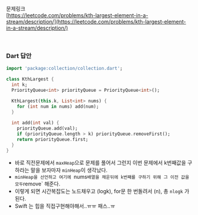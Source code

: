 문제링크<br/>
[https://leetcode.com/problems/kth-largest-element-in-a-stream/description/](https://leetcode.com/problems/kth-largest-element-in-a-stream/description/)


<br/>

### Dart 답안 

```dart
import 'package:collection/collection.dart';

class KthLargest {
  int k;
  PriorityQueue<int> priorityQueue = PriorityQueue<int>();

  KthLargest(this.k, List<int> nums) {
    for (int num in nums) add(num);
  }
  
  int add(int val) {
    priorityQueue.add(val);
    if (priorityQueue.length > k) priorityQueue.removeFirst();
    return priorityQueue.first;
  }
}

```
- 바로 직전문제에서 `maxHeap`으로 문제를 풀어서 그런지 이번 문제에서 k번째값을 구하라는 말을 보자마자 `minHeap`이 생각났다. 
- `minHeap을 선언하고 여기에 `nums` 배열을 채운뒤에 k번째를 구하기 위해 그 이전 값을 모두 `remove` 해준다.
- 이렇게 되면 시간복잡도는 노드채우고 (logk), for문 한 번돌려서 (n), 총 `nlogk` 가 된다.
- Swift 는 힙을 직접구현해야해서..ㅠㅠ 패스..ㅠ
